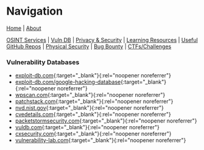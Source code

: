 # Navigation
[Home](index.md) | [About](about.md)

[OSINT Services](osint-services.md) | [Vuln DB](vuln-db.md) | [Privacy & Security](privacy-security.md) | [Learning Resources](learning-resources.md) | [Useful GitHub Repos](useful-github-repos.md) | [Physical Security](physical-security.md) | [Bug Bounty](bug-bounty.md) | [CTFs/Challenges](ctfs-challenges.md)

### Vulnerability Databases
* [exploit-db.com](https://www.exploit-db.com/){:target="_blank"}{:rel="noopener noreferrer"}
* [exploit-db.com/google-hacking-database](https://www.exploit-db.com/google-hacking-database){:target="_blank"}{:rel="noopener noreferrer"}
* [wpscan.com](https://wpscan.com/wordpresses/){:target="_blank"}{:rel="noopener noreferrer"}
* [patchstack.com](https://patchstack.com/database/){:target="_blank"}{:rel="noopener noreferrer"}
* [nvd.nist.gov](https://nvd.nist.gov/){:target="_blank"}{:rel="noopener noreferrer"}
* [cvedetails.com](https://www.cvedetails.com/){:target="_blank"}{:rel="noopener noreferrer"}
* [packetstormsecurity.com](https://packetstormsecurity.com/){:target="_blank"}{:rel="noopener noreferrer"}
* [vuldb.com](https://vuldb.com/){:target="_blank"}{:rel="noopener noreferrer"}
* [cxsecurity.com](https://cxsecurity.com/exploit/){:target="_blank"}{:rel="noopener noreferrer"}
* [vulnerability-lab.com](https://www.vulnerability-lab.com/){:target="_blank"}{:rel="noopener noreferrer"}
